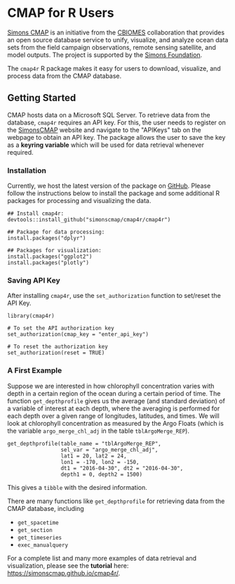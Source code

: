 # CMAP for R Users

[Simons CMAP](https://cmap.readthedocs.io/en/latest/index.html) is an initiative
from the [CBIOMES](https://cbiomes.org/) collaboration that provides an open
source database service to unify, visualize, and analyze ocean data sets from
the field campaign observations, remote sensing satellite, and model
outputs. The project is supported by the [Simons
Foundation](https://www.simonsfoundation.org/).

The `cmap4r` R package makes it easy for users to download, visualize, and process data from the CMAP database.



## Getting Started

CMAP hosts data on a Microsoft SQL Server. To retrieve data from the database,
`cmap4r` requires an API key. For this, the user needs to register on the
[SimonsCMAP](https://simonscmap.com/register) website and navigate to the
"APIKeys" tab on the webpage to obtain an API key. The package allows the user
to save the key as a **keyring variable** which will be used for data retrieval
whenever required.



### Installation
Currently, we host the latest version of the package on
[GitHub](https://github.com/simonscmap/cmap4r). Please follow the instructions
below to install the package and some additional R packages for processing and
visualizing the data.

```
## Install cmap4r:
devtools::install_github("simonscmap/cmap4r/cmap4r")

## Package for data processing:
install.packages("dplyr")  

## Packages for visualization:
install.packages("ggplot2")
install.packages("plotly")

```

### Saving API Key

After installing `cmap4r`, use the `set_authorization` function to set/reset the API Key. 

```
library(cmap4r)

# To set the API authorization key
set_authorization(cmap_key = "enter_api_key")

# To reset the authorization key
set_authorization(reset = TRUE)
```


### A First Example

Suppose we are interested in how chlorophyll concentration varies with depth in
a certain region of the ocean during a certain period of time.  The function
`get_depthprofile` gives us the average (and standard deviation) of a variable
of interest at each depth, where the averaging is performed for each depth over
a given range of longitudes, latitudes, and times.  We will look at chlorophyll
concentration as measured by the Argo Floats (which is the variable
`argo_merge_chl_adj` in the table `tblArgoMerge_REP`).

```
get_depthprofile(table_name = "tblArgoMerge_REP",
                 sel_var = "argo_merge_chl_adj",
                 lat1 = 20, lat2 = 24,
                 lon1 = -170, lon2 = -150,
                 dt1 = "2016-04-30", dt2 = "2016-04-30",
                 depth1 = 0, depth2 = 1500)
```

This gives a `tibble` with the desired information.

There are many functions like `get_depthprofile` for retrieving data from the CMAP database, including

- `get_spacetime`
- `get_section`
- `get_timeseries`
- `exec_manualquery`

For a complete list and many more examples of data retrieval and visualization,
please see the **tutorial** here: https://simonscmap.github.io/cmap4r/.
